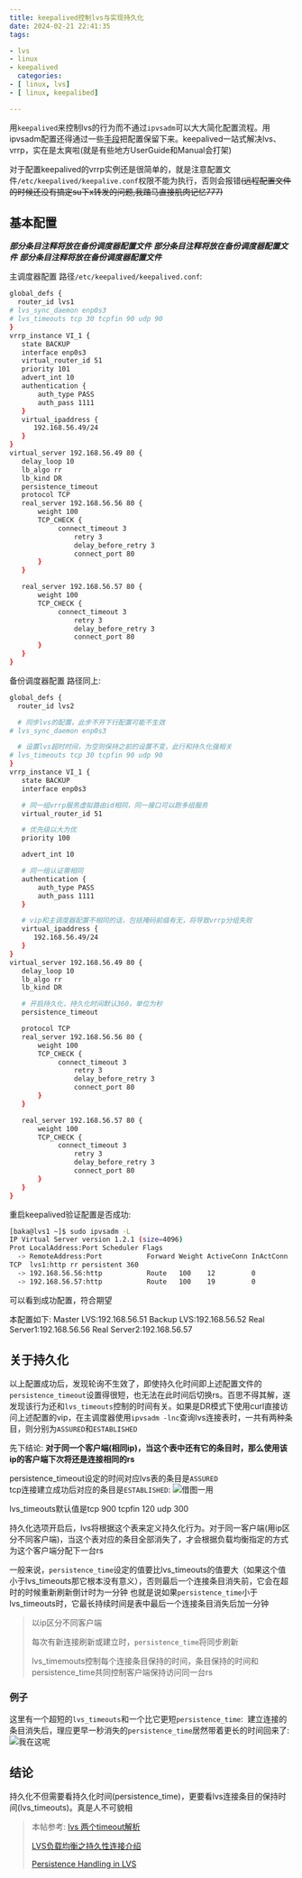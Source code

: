 ```yaml
---
title: keepalived控制lvs与实现持久化
date: 2024-02-21 22:41:35
tags:

- lvs
- linux
- keepalived
  categories:
- [ linux, lvs]
- [ linux, keepalibed]

---
```


用`keepalived`来控制lvs的行为而不通过`ipvsadm`可以大大简化配置流程。用ipvsadm配置还得通过一些[手段](https://www.cnblogs.com/alexlv/p/14789862.html#:~:text=%2Fetc%2Fsysconfig%2Fipvsadm,4%E3%80%81%E9%80%9A%E8%BF%87%E9%87%8D%E5%AE%9A%E5%90%91%E5%B0%86%E5%BD%93%E5%89%8D%E8%A7%84%E5%88%99%E9%87%8D%E5%AE%9A%E5%90%91%E5%88%B0%E7%B3%BB%E7%BB%9F%E9%BB%98%E8%AE%A4%E7%9A%84%E8%A7%84%E5%88%99%E5%AD%98%E6%94%BE%E4%BD%8D%E7%BD%AE%EF%BC%8C%E5%B0%86%E8%A7%84%E5%88%99%E5%AD%98%E6%94%BE%E5%9C%A8%E8%BF%99%E4%B8%AA%E6%96%87%E4%BB%B6%E9%87%8C%EF%BC%8C%E9%87%8D%E5%90%AF%E6%9C%8D%E5%8A%A1%E4%BC%9A%E8%87%AA%E5%8A%A8%E6%81%A2%E5%A4%8D%E9%87%8C%E9%9D%A2%E7%9A%84%E8%A7%84%E5%88%99)把配置保留下来。keepalived一站式解决lvs、vrrp，实在是太爽啦(就是有些地方UserGuide和Manual会打架)

对于配置keepalived的vrrp实例还是很简单的，就是注意配置文件`/etc/keepalived/keepalive.conf`权限不能为执行，否则会报错<del>(远程配置文件的时候还没有搞定su下x转发的问题,我踏马直接肌肉记忆777)</del>

## 基本配置

***部分条目注释将放在备份调度器配置文件***
***部分条目注释将放在备份调度器配置文件***
***部分条目注释将放在备份调度器配置文件***

主调度器配置
路径`/etc/keepalived/keepalived.conf`:

```bash
global_defs {
  router_id lvs1
# lvs_sync_daemon enp0s3
# lvs_timeouts tcp 30 tcpfin 90 udp 90
}
vrrp_instance VI_1 {
   state BACKUP
   interface enp0s3
   virtual_router_id 51
   priority 101
   advert_int 10
   authentication {
       auth_type PASS
       auth_pass 1111
   }
   virtual_ipaddress {
      192.168.56.49/24
   }
}
virtual_server 192.168.56.49 80 {
   delay_loop 10
   lb_algo rr
   lb_kind DR
   persistence_timeout 
   protocol TCP
   real_server 192.168.56.56 80 {
       weight 100
       TCP_CHECK {
            connect_timeout 3
                retry 3
                delay_before_retry 3
                connect_port 80
       }
   }

   real_server 192.168.56.57 80 {
       weight 100
       TCP_CHECK {
            connect_timeout 3
                retry 3
                delay_before_retry 3
                connect_port 80
       }
   }
}
```

备份调度器配置
路径同上:

```bash
global_defs {
  router_id lvs2

  # 同步lvs的配置，此步不开下行配置可能不生效 
# lvs_sync_daemon enp0s3

  # 设置lvs超时时间，为空则保持之前的设置不变，此行和持久化强相关
# lvs_timeouts tcp 30 tcpfin 90 udp 90
}
vrrp_instance VI_1 {
   state BACKUP
   interface enp0s3

   # 同一组vrrp服务虚拟路由id相同，同一接口可以跑多组服务
   virtual_router_id 51

   # 优先级以大为优 
   priority 100

   advert_int 10

   # 同一组认证需相同
   authentication {
       auth_type PASS
       auth_pass 1111
   }

   # vip和主调度器配置不相同的话，包括掩码前缀有无，将导致vrrp分组失败
   virtual_ipaddress {
      192.168.56.49/24
   }
}
virtual_server 192.168.56.49 80 {
   delay_loop 10
   lb_algo rr
   lb_kind DR

   # 开启持久化，持久化时间默认360，单位为秒
   persistence_timeout 

   protocol TCP
   real_server 192.168.56.56 80 {
       weight 100
       TCP_CHECK {
            connect_timeout 3
                retry 3
                delay_before_retry 3
                connect_port 80
       }
   }

   real_server 192.168.56.57 80 {
       weight 100
       TCP_CHECK {
            connect_timeout 3
                retry 3
                delay_before_retry 3
                connect_port 80
       }
   }
}
```

重启keepalived验证配置是否成功:

```bash
[baka@lvs1 ~]$ sudo ipvsadm -L
IP Virtual Server version 1.2.1 (size=4096)
Prot LocalAddress:Port Scheduler Flags
  -> RemoteAddress:Port           Forward Weight ActiveConn InActConn
TCP  lvs1:http rr persistent 360
  -> 192.168.56.56:http           Route   100    12         0
  -> 192.168.56.57:http           Route   100    19         0
```

可以看到成功配置，符合期望

本配置如下:
Master LVS:192.168.56.51
Backup LVS:192.168.56.52
Real Server1:192.168.56.56
Real Server2:192.168.56.57

## 关于持久化

以上配置成功后，发现轮询不生效了，即使持久化时间即上述配置文件的`persistence_timeout`设置得很短，也无法在此时间后切换rs。百思不得其解，遂发现该行为还和`lvs_timeouts`控制的时间有关。如果是DR模式下使用curl直接访问上述配置的vip，在主调度器使用`ipvsadm -lnc`查询lvs连接表时，一共有两种条目，则分别为`ASSURED`和`ESTABLISHED`

先下结论:
**对于同一个客户端(相同ip)，当这个表中还有它的条目时，那么使用该ip的客户端下次将还是连接相同的rs**

persistence_timeout设定的时间对应lvs表的条目是`ASSURED`  
tcp连接建立成功后对应的条目是`ESTABLISHED`:
<img title="" src="https://dlink.host/1drv/aHR0cHM6Ly8xZHJ2Lm1zL2kvcyFBckVNT01Ec2ZXcEdnU2Z5NGpJc3prdmZEU1VKP2U9STI0OWhx.png" alt="借图一用" >

lvs_timeouts默认值是tcp 900 tcpfin 120 udp 300

持久化选项开启后，lvs将根据这个表来定义持久化行为。对于同一客户端(用ip区分不同客户端)，当这个表对应的条目全部消失了，才会根据负载均衡指定的方式为这个客户端分配下一台rs

一般来说，`persistence_time`设定的值要比lvs_timeouts的值要大（如果这个值小于lvs_timeouts那它根本没有意义），否则最后一个连接条目消失前，它会在超时的时候重新刷新倒计时为一分钟
也就是说如果`persistence_time`小于lvs_timeouts时，它最长持续时间是表中最后一个连接条目消失后加一分钟

> 以ip区分不同客户端   
> 
> 每次有新连接刷新或建立时，`persistence_time`将同步刷新
> 
> lvs_timemouts控制每个连接条目保持的时间，条目保持的时间和persistence_time共同控制客户端保持访问同一台rs

### 例子

这里有一个超短的`lvs_timeouts`和一个比它更短`persistence_time`:
<img title="" src="https://dlink.host/1drv/aHR0cHM6Ly8xZHJ2Lm1zL2kvcyFBckVNT01Ec2ZXcEdnU2hwS0ZHS3NhRG1pODZWP2U9WlNkaDFs.png" alt="" >
建立连接的条目消失后，理应更早一秒消失的`persistence_time`居然带着更长的时间回来了:
<img title="" src="https://dlink.host/1drv/aHR0cHM6Ly8xZHJ2Lm1zL2kvcyFBckVNT01Ec2ZXcEdnU2Z5NGpJc3prdmZEU1VKP2U9STI0OWhx.png" alt="我在这呢" >

## 结论

持久化不但需要看持久化时间(persistence_time)，更要看lvs连接条目的保持时间(lvs_timeouts)。真是人不可貌相

> 本帖参考:
> [lvs 两个timeout解析](https://www.jianshu.com/p/6b3202599682)
> 
> [LVS负载均衡之持久性连接介绍](https://icloudnative.io/posts/lvs-persistent-connection/#%E5%89%8D%E8%A8%80)
> 
> [Persistence Handling in LVS](http://www.linuxvirtualserver.org/docs/persistence.html) 